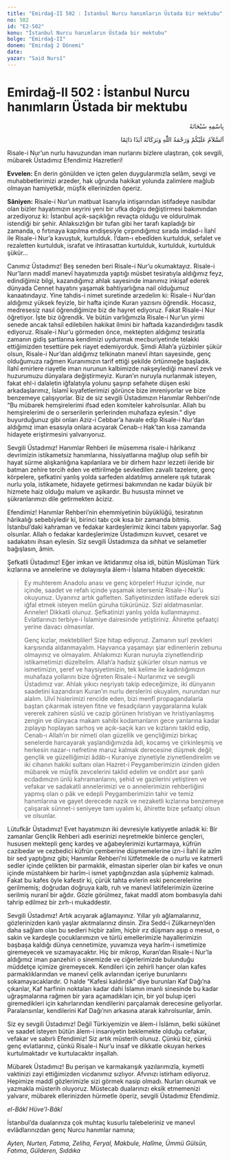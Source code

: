 ```yaml
---
title: "Emirdağ-II 502 : İstanbul Nurcu hanımların Üstada bir mektubu"
no: 502
id: "E2-502"
konu: "İstanbul Nurcu hanımların Üstada bir mektubu"
bolge: "Emirdağ-II"
donem: "Emirdağ 2 Dönemi"
date: 
yazar: "Said Nursî"
---
```


# Emirdağ-II 502 : İstanbul Nurcu hanımların Üstada bir mektubu

<p class="arabic" dir="rtl" title="Meal: “Her türlü noksan sıfatlardan yüce olan Allah’ın adıyla.”">بِاسْمِهِ سُبْحَانَهُ</p>

<p class="arabic" dir="rtl" title="Meal: “Allah’ın selâmı, rahmeti ve bereketleri, ebedî ve dâimî olarak üzerinize olsun.”">اَلسَّلاَمُ عَلَيْكُمْ وَرَحْمَةُ اللّٰهِ وَبَرَكَاتُهُ اَبَدًا دَائِمًا</p>

Risale-i Nur’un nurlu havuzundan iman nurlarını bizlere ulaştıran, çok sevgili, mübarek Üstadımız Efendimiz Hazretleri!

**Evvelen:** En derin gönülden ve içten gelen duygularımızla selâm, sevgi ve muhabbetlerimizi arzeder, hak uğrunda hakikat yolunda zalimlere mağlub olmayan hamiyetkâr, müşfik ellerinizden öperiz.

**Sâniyen:** Risale-i Nur’un matbuat lisanıyla intişarından istifadeye nasibdar olan bizler hayatımızın seyrini yeni bir ufka doğru değiştirmesi bakımından arzediyoruz ki: İstanbul açık-saçıklığın revaçta olduğu ve oldurulmak istendiği bir şehir. Ahlaksızlığın bir tufan gibi her tarafı kapladığı bir zamanda, o fırtınaya kapılma endişesiyle çırpındığımız sırada imdad-ı İlahî ile Risale-i Nur’a kavuştuk, kurtulduk. İ’dam-ı ebedîden kurtulduk, sefalet ve rezaletten kurtulduk, israfat ve ihtirasattan kurtulduk, kurtulduk, kurtulduk şükür…

Canımız Üstadımız! Beş seneden beri Risale-i Nur’u okumaktayız. Risale-i Nur’ların maddî manevî hayatımızda yaptığı müsbet tesiratıyla aldığımız feyz, edindiğimiz bilgi, kazandığımız ahlak sayesinde imanımız inkişaf ederek dünyada Cennet hayatını yaşamak bahtiyarlığına nail olduğumuz kanaatındayız. Yine tahdis-i nimet suretinde arzedelim ki: Risale-i Nur’dan aldığımız yüksek feyizle, bir hafta içinde Kuran yazısını öğrendik. Hocasız, medresesiz nasıl öğrendiğimize biz de hayret ediyoruz. Fakat Risale-i Nur öğretiyor. İşte biz öğrendik. Ve bütün varlığımızla Risale-i Nur’un yirmi senede ancak tahsil edilebilen hakikat ilmini bir haftada kazandırdığını tasdik ediyoruz. Risale-i Nur’u görmeden önce, mektepten aldığımız tesiratla zamanın gidiş şartlarına kendimizi uydurmak mecburiyetinde telakki ettiğimizden tesettüre pek riayet edemiyorduk. Şimdi Allah’a yüzbinler şükür olsun, Risale-i Nur’dan aldığımız telkinatın manevî ihtarı sayesinde, genç olduğumuza rağmen Kuranımızın tarif ettiği şekilde örtünmeğe başladık. İlahî emirlere riayetle iman nurunun kalbimizde nakşeylediği manevî zevk ve huzurumuzu dünyalara değiştirmeyiz. Kuran’ın nuruyla nurlanmak isteyen, fakat ehl-i dalaletin iğfalatıyla yolunu şaşırıp sefahete düşen eski arkadaşlarımız, İslamî kıyafetlerimizi görünce bize imreniyorlar ve bize benzemeye çalışıyorlar. Biz de siz sevgili Üstadımızın Hanımlar Rehberi’nde “Bu mübarek hemşirelerimi ifsad eden komiteler kahrolsunlar. Allah bu hemşirelerimi de o serserilerin şerlerinden muhafaza eylesin.” diye buyurduğunuz gibi onları Aziz-i Cebbar’a havale edip Risale-i Nur’dan aldığımız iman esasıyla onlara acıyarak Cenab-ı Hak’tan kısa zamanda hidayete eriştirmesini yalvarıyoruz.

Sevgili Üstadımız! Hanımlar Rehberi ile müsemma risale-i hârikanız devrimizin istikametsiz hanımlarına, hissiyatlarına mağlup olup sefih bir hayat sürme alışkanlığına kapılanlara ve bir dirhem hazır lezzeti ileride bir batman zehire tercih eden ve ettirilmeğe sevkedilen zavallı tazelere, genç körpelere, şefkatini yanlış yolda sarfeden aldatılmış annelere ışık tutarak nurlu yola, istikamete, hidayete getirmesi bakımından ne kadar büyük bir hizmete haiz olduğu malum ve aşikardır. Bu hususta minnet ve şükranlarımızı dile getirmekten âciziz.

Efendimiz! Hanımlar Rehberi’nin ehemmiyetinin büyüklüğü, tesiratının hârikalığı sebebiyledir ki, birinci tabı çok kısa bir zamanda bitmiş. İstanbul’daki kahraman ve fedakar kardeşlerimiz ikinci tabını yapıyorlar. Sağ olsunlar. Allah o fedakar kardeşlerimize Üstadımızın kuvvet, cesaret ve sadakatını ihsan eylesin. Siz sevgili Üstadımıza da sıhhat ve selametler bağışlasın, âmin.

Şefkatli Üstadımız! Eğer imkan ve iktidarımız olsa idi, bütün Müslüman Türk kızlarına ve annelerine ve dolayısıyla âlem-i İslama hitaben diyecektik:

> Ey muhterem Anadolu anası ve genç körpeler! Huzur içinde, nur içinde, saadet ve refah içinde yaşamak isterseniz Risale-i Nur’u okuyunuz. Uyanınız artık gafletten. Safiyetinizden istifade ederek sizi iğfal etmek isteyen melûn güruha tükürünüz. Sizi aldatmasınlar. Anneler! Dikkatli olunuz. Şefkatinizi yanlış yolda kullanmayınız. Evlatlarınızı terbiye-i İslamiye dairesinde yetiştiriniz. Âhirette şefaatçi yerine davacı olmasınlar.
> 
> Genç kızlar, mektebliler! Size hitap ediyoruz. Zamanın surî zevkleri karşısında aldanmayalım. Hayvanca yaşamayı şiar edinenlerin zebunu olmayınız ve olmayalım. Ahlakımızı Kuran nuruyla ziynetlendirip istikametimizi düzeltelim. Allah’a hadsiz şükürler olsun namus ve ismetimizin, şeref ve haysiyetimizin, tek kelime ile kadınlığımızın muhafaza yollarını bize öğreten Risale-i Nurlarımız ve sevgili Üstadımız var. Ahlak yıkıcı neşriyatı takip edeceğimize, iki dünyanın saadetini kazandıran Kuran’ın nurlu derslerini okuyalım, nurundan nur alalım. Ulvî hislerimizi rencide eden, bizi menfî propagandalarla baştan çıkarmak isteyen fitne ve fesadçıların yaygaralarına kulak vererek zahiren süslü ve cazip görünen hristiyan ve hristiyanlaşmış zengin ve dünyaca makam sahibi kodamanların gece yarılarına kadar zıplayıp hoplayan sarhoş ve açık-saçık karı ve kızlarını taklid edip, Cenab-ı Allah’ın bir nimeti olan güzellik ve gençliğimizi birkaç senelerde harcayarak yaşlandığımızda âdi, kocamış ve çirkinleşmiş ve herkesin nazar-ı nefretine maruz kalmak derecesine düşmek değil; gençlik ve güzelliğimizi âdâb-ı Kuraniye ziynetiyle ziynetlendirelim ve iki cihanın hakiki sultanı olan Hazret-i Peygamberimizin izinden giden mübarek ve müşfik zevcelerini taklid edelim ve ondört asır şanlı ecdadımızın ünlü kahramanlarını, şehid ve gazilerini yetiştiren ve vefakar ve sadakatli annelerimizi ve o annelerimizin rehberliğini yapmış olan o pâk ve edepli Peygamberimizin tahir ve temiz hanımlarına ve gayet derecede nazik ve nezaketli kızlarına benzemeye çalışarak sünnet-i seniyeye tam uyalım ki, âhirette bize şefaatçi olsun ve olsunlar.

Lütufkâr Üstadımız! Evet hayatımızın iki devresiyle katiyyetle anladık ki: Bir zamanlar Gençlik Rehberi adlı eserinizi neşretmekle binlerce gençleri, hususen mektepli genç kardeş ve ağabeylerimizi kurtarmaya, küfrün cazibedar ve cezbedici küfrün çemberine düşmemelerine izn-i İlahî ile azîm bir sed yaptığınız gibi; Hanımlar Rehberi’ni lütfetmekle de o nurlu ve katmerli sedler içinde çelikten bir parmaklık, elmastan siperler olan bir kafes ve onun içinde müstahkem bir harîm-i ismet yaptığınızdan asla şüphemiz kalmadı. Fakat bu kafes öyle kafestir ki, çürük tahta evlerin eski pencerelerine gerilmemiş; doğrudan doğruya kalb, ruh ve manevî latifelerimizin üzerine serilmiş nuranî bir ağdır. Gözle görülmez, fakat maddî atom bombasıyla dahi tahrip edilmez bir zırh-ı mukaddestir.

Sevgili Üstadımız! Artık acıyarak ağlamayınız. Yıllar yılı ağlamalarınız, gözlerinizden kanlı yaşlar akıtmalarınız dinsin. Zira Sedd-i Zülkarneyn’den daha sağlam olan bu sedleri hiçbir zalim, hiçbir ırz düşmanı aşıp o mesut, o sakin ve kardeşle çocuklarımızın ve türlü emellerimizle hayallerimizin başbaşa kaldığı dünya cennetimize, yuvamıza veya harîm-i ismetimize giremeyecek ve sızamayacaktır. Hiç bir mikrop, Kuran’dan Risale-i Nur’la aldığımız iman panzehiri o sinemizde ve ciğerlerimizde bulunduğu müddetçe içimize giremeyecek. Kendileri için zehirli hançer olan kafes parmaklıklarından ve manevî çelik avlarından içeriye burunlarını sokamayacaklardır. O halde “Kafesi kaldırdık” diye burunları Kaf Dağı’na çıkanlar, Kaf harfinin noktaları kadar dahi İslamın imanlı sinesinde bu kadar uğraşmalarına rağmen bir yara açamadıkları için, bir yol bulup içeri giremedikleri için kahırlarından kendilerini parçalamak derecesine geliyorlar. Paralansınlar, kendilerini Kaf Dağı’nın arkasına atarak kahrolsunlar, âmîn.

Siz ey sevgili Üstadımız! Değil Türkiyemizin ve âlem-i İslâmın, belki sükûnet ve saadet isteyen bütün âlem-i insaniyetin beklemekte olduğu cefakar, vefakar ve sabırlı Efendimiz! Siz artık müsterih olunuz. Çünkü biz, çünkü genç evlatlarınız, çünkü Risale-i Nur’u insaf ve dikkatle okuyan herkes kurtulmaktadır ve kurtulacaktır inşallah.

Mübarek Üstadımız! Bu perişan ve karmakarışık yazılarımızla, kıymetli vaktinizi zayi ettiğimizden vicdanımız sızlıyor. Afvınızı istirham ediyoruz. Hepimize maddî gözlerimizle sizi görmek nasip olmadı. Nurları okumak ve yazmakla müsterih oluyoruz. Müstecab dualarınızı eksik etmemenizi yalvarır, mübarek ellerinizden hürmetle öperiz, sevgili Üstadımız Efendimiz.

*el-Bâkî Hüve’l-Bâkî*

İstanbul’da dualarınıza çok muhtaç kusurlu talebeleriniz ve manevî evlâdlarınızdan genç Nurcu hanımlar namına;

*Ayten, Nurten, Fatıma, Zeliha, Feryal, Makbule,*
*Halîme, Ümmü Gülsün, Fatıma, Gülderen, Sıddıka*
